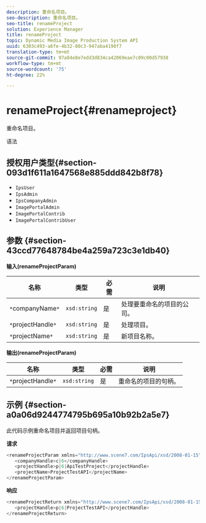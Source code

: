 ```yaml
---
description: 重命名项目。
seo-description: 重命名项目。
seo-title: renameProject
solution: Experience Manager
title: renameProject
topic: Dynamic Media Image Production System API
uuid: 6303c493-a6fe-4b32-80c3-947aba4190f7
translation-type: tm+mt
source-git-commit: 97a84e8e7edd3d834ca42069eae7c09c00d57938
workflow-type: tm+mt
source-wordcount: '75'
ht-degree: 22%

---
```



# renameProject{#renameproject}

重命名项目。

语法

## 授权用户类型{#section-093d1f611a1647568e885ddd842b8f78}

* `IpsUser`
* `IpsAdmin`
* `IpsCompanyAdmin`
* `ImagePortalAdmin`
* `ImagePortalContrib`
* `ImagePortalContribUser`

## 参数 {#section-43ccd77648784be4a259a723c3e1db40}

**输入(renameProjectParam)**

| 名称 | 类型 | 必需 | 说明 |
|---|---|---|---|
| `*`companyName`*` | `xsd:string` | 是 | 处理要重命名的项目的公司。 |
| `*`projectHandle`*` | `xsd:string` | 是 | 处理项目。 |
| `*`projectName`*` | `xsd:string` | 是 | 新项目名称。 |

**输出(renameProjectParam)**

| 名称 | 类型 | 必需 | 说明 |
|---|---|---|---|
| `*`projectHandle`*` | `xsd:string` | 是 | 重命名的项目的句柄。 |

## 示例 {#section-a0a06d9244774795b695a10b92b2a5e7}

此代码示例重命名项目并返回项目句柄。

**请求**

```java
<renameProjectParam xmlns="http://www.scene7.com/IpsApi/xsd/2008-01-15">
   <companyHandle>c|6</companyHandle>
   <projectHandle>p|6|ApiTestProject</projectHandle>
   <projectName>ProjectTestAPI</projectName>
</renameProjectParam>
```

**响应**

```java
<renameProjectReturn xmlns="http://www.scene7.com/IpsApi/xsd/2008-01-15">
   <projectHandle>p|6|ProjectTestAPI</projectHandle>
</renameProjectReturn>
```

